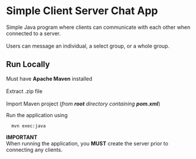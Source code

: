 
# Simple Client Server Chat App

Simple Java program where clients can communicate with each other when connected to a server. \
\
Users can message an individual, a select group, or a whole group.



## Run Locally

Must have **Apache Maven** installed \
\
Extract .zip file \
\
Import Maven project (*from **root** directory containing **pom.xml***)

Run the application using 
```bash
  mvn exec:java
```
**IMPORTANT**
\
When running the application, you **MUST** create the server prior to connecting any clients.

